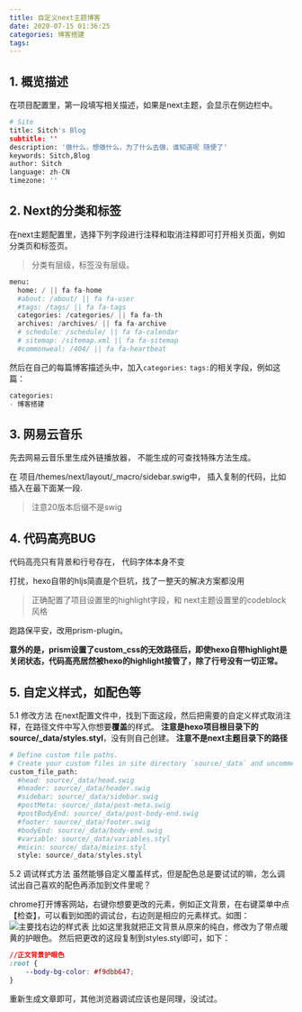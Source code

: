 ```yaml
---
title: 自定义next主题博客
date: 2020-07-15 01:36:25
categories: 博客搭建
tags:
---
```


## 1. 概览描述
在项目配置里，第一段填写相关描述，如果是next主题，会显示在侧边栏中。
```python
# Site
title: Sitch's Blog
subtitle: ''
description: '做什么，想做什么，为了什么去做，谁知道呢 随便了'
keywords: Sitch,Blog
author: Sitch
language: zh-CN
timezone: ''
```
## 2. Next的分类和标签
在next主题配置里，选择下列字段进行注释和取消注释即可打开相关页面，例如分类页和标签页。

>分类有层级，标签没有层级。

```python
menu:
  home: / || fa fa-home
  #about: /about/ || fa fa-user
  #tags: /tags/ || fa fa-tags
  categories: /categories/ || fa fa-th
  archives: /archives/ || fa fa-archive
  # schedule: /schedule/ || fa fa-calendar
  # sitemap: /sitemap.xml || fa fa-sitemap
  #commonweal: /404/ || fa fa-heartbeat
```

然后在自己的每篇博客描述头中，加入``categories:`` ``tags:``的相关字段，例如这篇：
```python
categories: 
- 博客搭建
```

## 3. 网易云音乐
先去网易云音乐里生成外链播放器， 不能生成的可查找特殊方法生成。

在 项目/themes/next/layout/_macro/sidebar.swig中， 插入复制的代码，比如插入在最下面某一段.
>注意20版本后缀不是swig

## 4. 代码高亮BUG
代码高亮只有背景和行号存在， 代码字体本身不变

打扰，hexo自带的hljs简直是个巨坑，找了一整天的解决方案都没用
>正确配置了项目设置里的highlight字段，和 next主题设置里的codeblock风格

跑路保平安，改用prism-plugin。

**意外的是，prism设置了custom_css的无效路径后，即使hexo自带highlight是关闭状态，代码高亮居然被hexo的highlight接管了，除了行号没有一切正常。**

## 5. 自定义样式，如配色等
5.1 修改方法
在next配置文件中，找到下面这段，然后把需要的自定义样式取消注释，在路径文件中写入你想要**覆盖**的样式。
**注意是hexo项目根目录下的source/_data/styles.styl**，没有则自己创建。
**注意不是next主题目录下的路径**
```python
# Define custom file paths.
# Create your custom files in site directory `source/_data` and uncomment needed files below.
custom_file_path:
  #head: source/_data/head.swig
  #header: source/_data/header.swig
  #sidebar: source/_data/sidebar.swig
  #postMeta: source/_data/post-meta.swig
  #postBodyEnd: source/_data/post-body-end.swig
  #footer: source/_data/footer.swig
  #bodyEnd: source/_data/body-end.swig
  #variable: source/_data/variables.styl
  #mixin: source/_data/mixins.styl
  style: source/_data/styles.styl
```

5.2 调试样式方法
虽然能够自定义覆盖样式，但是配色总是要试试的嘛，怎么调试出自己喜欢的配色再添加到文件里呢？

chrome打开博客网站，右键你想要更改的元素，例如正文背景，在右键菜单中点【检查】，可以看到如图的调试台，右边则是相应的元素样式。如图：
![主要找右边的样式表](https://wx1.sinaimg.cn/mw1024/b8e57787gy1ggtuquyezgj20wn0di0v3.jpg)
比如这里我就把正文背景从原来的纯白，修改为了带点暖黄的护眼色。
然后把更改的这段复制到styles.styl即可，如下：
```css
//正文背景护眼色
:root {
    --body-bg-color: #f9dbb647;
}
```
重新生成文章即可，其他浏览器调试应该也是同理，没试过。



